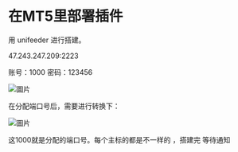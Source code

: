 # 在MT5里部署插件

用 unifeeder 进行搭建。

47.243.247.209:2223

账号：1000   密码：123456

![圖片](https://user-images.githubusercontent.com/128469409/227411666-993261ad-6d49-4057-9879-f63fda0378d3.png)

在分配端口号后，需要进行转换下：

![圖片](https://user-images.githubusercontent.com/128469409/227411926-0df371bc-94da-4ec4-a3d5-117a72e8869d.png)

这1000就是分配的端口号。每个主标的都是不一样的 ，搭建完 等待通知 
















